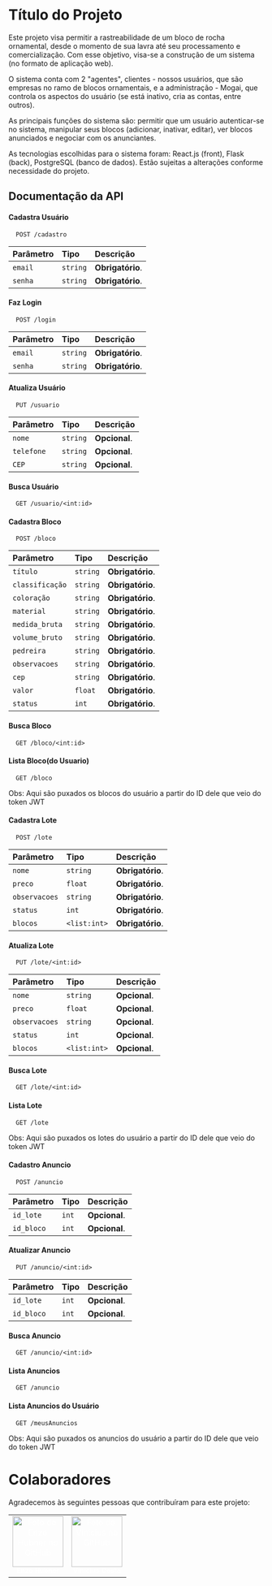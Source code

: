 
# Título do Projeto

Este projeto visa permitir a rastreabilidade de um bloco de rocha ornamental, desde o momento de sua lavra
até seu processamento e comercialização. Com esse objetivo, visa-se a construção de um sistema (no formato de aplicação web).

O sistema conta com 2 "agentes", clientes - nossos usuários, que são empresas no ramo de blocos ornamentais, e a administração - Mogai, que controla os aspectos do usuário (se está inativo, cria as contas, entre outros).

As principais funções do sistema são: permitir que um usuário autenticar-se no sistema, manipular seus blocos 
(adicionar, inativar, editar), ver blocos anunciados e negociar com os anunciantes.

As tecnologias escolhidas para o sistema foram: React.js (front), Flask (back), PostgreSQL (banco de dados). 
Estão sujeitas a alterações conforme necessidade do projeto. 

## Documentação da API

#### Cadastra Usuário   

```http
  POST /cadastro
```

| Parâmetro   | Tipo       | Descrição                           |
| :---------- | :--------- | :---------------------------------- |
| `email` | `string` | **Obrigatório**. |
| `senha` | `string` | **Obrigatório**. |


#### Faz Login

```http
  POST /login
```

| Parâmetro   | Tipo       | Descrição                                   |
| :---------- | :--------- | :------------------------------------------ |
| `email`      | `string` | **Obrigatório**.|
| `senha`      | `string` | **Obrigatório**.|

#### Atualiza Usuário

```http
  PUT /usuario
```

| Parâmetro   | Tipo       | Descrição                                   |
| :---------- | :--------- | :------------------------------------------ |
| `nome`      | `string` | **Opcional**.|
| `telefone`      | `string` | **Opcional**.|
| `CEP`      | `string` | **Opcional**.|

#### Busca Usuário

```http
  GET /usuario/<int:id>
```

#### Cadastra Bloco

```http
  POST /bloco
```

| Parâmetro   | Tipo       | Descrição                                   |
| :---------- | :--------- | :------------------------------------------ |
| `título`      | `string` | **Obrigatório**.|
| `classificação`      | `string` | **Obrigatório**.|
| `coloração`      | `string` | **Obrigatório**.|
| `material`      | `string` | **Obrigatório**.|
| `medida_bruta`      | `string` | **Obrigatório**.|
| `volume_bruto`      | `string` | **Obrigatório**.|
| `pedreira`      | `string` | **Obrigatório**.|
| `observacoes`      | `string` | **Obrigatório**.|
| `cep`      | `string` | **Obrigatório**.|
| `valor`      | `float` | **Obrigatório**.|
| `status`      | `int` | **Obrigatório**.|


#### Busca Bloco

```http
  GET /bloco/<int:id>
```

#### Lista Bloco(do Usuario)

```http
  GET /bloco
```
Obs: Aqui são puxados os blocos do usuário a partir do ID dele que veio do token JWT

#### Cadastra Lote

```http
  POST /lote
```

| Parâmetro   | Tipo       | Descrição                                   |
| :---------- | :--------- | :------------------------------------------ |
| `nome`      | `string` | **Obrigatório**.|
| `preco`      | `float` | **Obrigatório**.|
| `observacoes`      | `string` | **Obrigatório**.|
| `status`      | `int` | **Obrigatório**.|
| `blocos`      | `<list:int>` | **Obrigatório**.|

#### Atualiza Lote

```http
  PUT /lote/<int:id>
```

| Parâmetro   | Tipo       | Descrição                                   |
| :---------- | :--------- | :------------------------------------------ |
| `nome`      | `string` | **Opcional**.|
| `preco`      | `float` | **Opcional**.|
| `observacoes`      | `string` | **Opcional**.|
| `status`      | `int` | **Opcional**.|
| `blocos`      | `<list:int>` | **Opcional**.|

#### Busca Lote

```http
  GET /lote/<int:id>
```
#### Lista Lote

```http
  GET /lote
```
Obs: Aqui são puxados os lotes do usuário a partir do ID dele que veio do token JWT

#### Cadastro Anuncio

```http
  POST /anuncio
```

| Parâmetro   | Tipo       | Descrição                                   |
| :---------- | :--------- | :------------------------------------------ |
| `id_lote`      | `int` | **Opcional**.|
| `id_bloco`      | `int` | **Opcional**.|

#### Atualizar Anuncio

```http
  PUT /anuncio/<int:id>
```

| Parâmetro   | Tipo       | Descrição                                   |
| :---------- | :--------- | :------------------------------------------ |
| `id_lote`      | `int` | **Opcional**.|
| `id_bloco`      | `int` | **Opcional**.|

#### Busca Anuncio

```http
  GET /anuncio/<int:id>
```
#### Lista Anuncios

```http
  GET /anuncio
```

#### Lista Anuncios do Usuário

```http
  GET /meusAnuncios
```
Obs: Aqui são puxados os anuncios do usuário a partir do ID dele que veio do token JWT

# Colaboradores

Agradecemos às seguintes pessoas que contribuíram para este projeto:

<table>
  <tr>
    <td align="center">
      <a href="https://github.com/enzohubner" title="" style="text-decoration: none; color: #FFFFFF;">
        <img src="https://avatars.githubusercontent.com/u/94123023?s=400&u=823c0ea99dbd99d62ea0d6e0fe768a8e6af35ed0&v=4" width="100px;" alt="Foto do Enzo Hubner no GitHub"/><br>
        <sub>
          <b>Enzo Hubner</b>
        </sub>
      </a>
    </td>
    <td align="center">
      <a href="https://github.com/viniciusxv27" title="" style="text-decoration: none; color: #FFFFFF;">
        <img src="https://avatars.githubusercontent.com/u/83793571?v=4" width="100px;" alt="Foto do Vinicius no GitHub"/><br>
        <sub>
          <b>Vinícius Costa</b>
        </sub>
      </a>
    </td>
  </tr>
</table>
